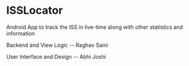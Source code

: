 # ISSLocator
Android App to track the ISS in live-time along with other statistics and information

Backend and View Logic -- Raghav Saini

User Interface and Design -- Abhi Joshi
